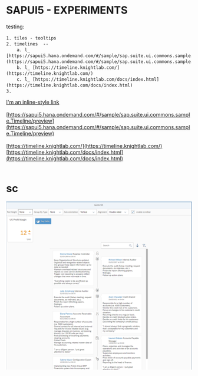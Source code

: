 # SAPUI5 - EXPERIMENTS	

testing: 
	
	1. tiles - tooltips 
	2. timelines  -- 
		a. l_ [https://sapui5.hana.ondemand.com/#/sample/sap.suite.ui.commons.sample.Timeline/preview](https://sapui5.hana.ondemand.com/#/sample/sap.suite.ui.commons.sample.Timeline/preview)   
		b. l_ [https://timeline.knightlab.com/](https://timeline.knightlab.com/)
		c. l_ [https://timeline.knightlab.com/docs/index.html](https://timeline.knightlab.com/docs/index.html)
	3. 
	
[I'm an inline-style link](https://www.google.com)<br/>
<br/>[https://sapui5.hana.ondemand.com/#/sample/sap.suite.ui.commons.sample.Timeline/preview](https://sapui5.hana.ondemand.com/#/sample/sap.suite.ui.commons.sample.Timeline/preview)   
<br/>[https://timeline.knightlab.com/](https://timeline.knightlab.com/)
<br/>[https://timeline.knightlab.com/docs/index.html](https://timeline.knightlab.com/docs/index.html)
<br/><br/>
# sc 
![pic1](https://github.com/davidvela/SAPUI5_EXPERIMENTS/blob/master/assets/test1234.PNG)